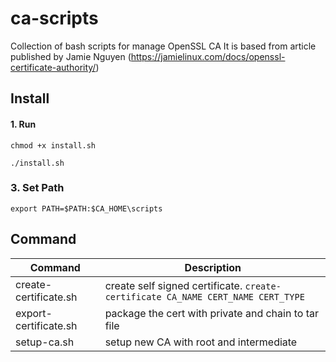 # ca-scripts
Collection of bash scripts for manage OpenSSL CA
It is based from article published by Jamie Nguyen (https://jamielinux.com/docs/openssl-certificate-authority/)

## Install 

#### 1. Run 
```
chmod +x install.sh
```
```
./install.sh
```

### 3. Set Path
```
export PATH=$PATH:$CA_HOME\scripts
```


## Command

|Command                           | Description                                                                         |
|----------------------------------|-------------------------------------------------------------------------------------|
|create-certificate.sh             | create self signed certificate. ```create-certificate CA_NAME CERT_NAME CERT_TYPE```|
|export-certificate.sh             | package the cert with private and chain to tar file                                 |
|setup-ca.sh                       | setup new CA with root and intermediate                                             |

